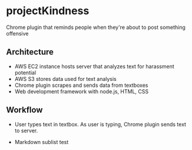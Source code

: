 # projectKindness
Chrome plugin that reminds people when they're about to post something offensive
## Architecture
- AWS EC2 instance hosts server that analyzes text for harassment potential
- AWS S3 stores data used for text analysis
- Chrome plugin scrapes and sends data from textboxes
- Web development framework with node.js, HTML, CSS
## Workflow
- User types text in textbox. As user is typing, Chrome plugin sends text to server.
* Markdown sublist test